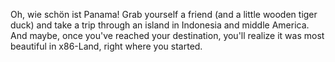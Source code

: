 Oh, wie schön ist Panama! Grab yourself a friend (and a little wooden tiger duck) and take a trip through an island in Indonesia and middle America. And maybe, once you've reached your destination, you'll realize it was most beautiful in x86-Land, right where you started.
